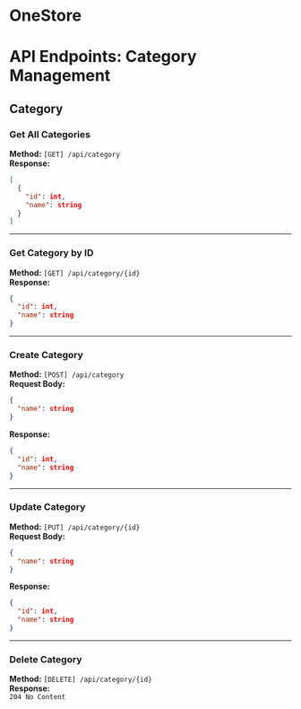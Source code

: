 # OneStore

# API Endpoints: Category Management

## **Category**

### **Get All Categories**  
**Method:** `[GET] /api/category`  
**Response:**  
```json
[
  {
    "id": int,
    "name": string
  }
]
```

---

### **Get Category by ID**  
**Method:** `[GET] /api/category/{id}`  
**Response:**  
```json
{
  "id": int,
  "name": string
}
```

---

### **Create Category**  
**Method:** `[POST] /api/category`  
**Request Body:**  
```json
{
  "name": string
}
```  
**Response:**  
```json
{
  "id": int,
  "name": string
}
```

---

### **Update Category**  
**Method:** `[PUT] /api/category/{id}`  
**Request Body:**  
```json
{
  "name": string
}
```  
**Response:**  
```json
{
  "id": int,
  "name": string
}
```

---

### **Delete Category**  
**Method:** `[DELETE] /api/category/{id}`  
**Response:**  
`204 No Content`